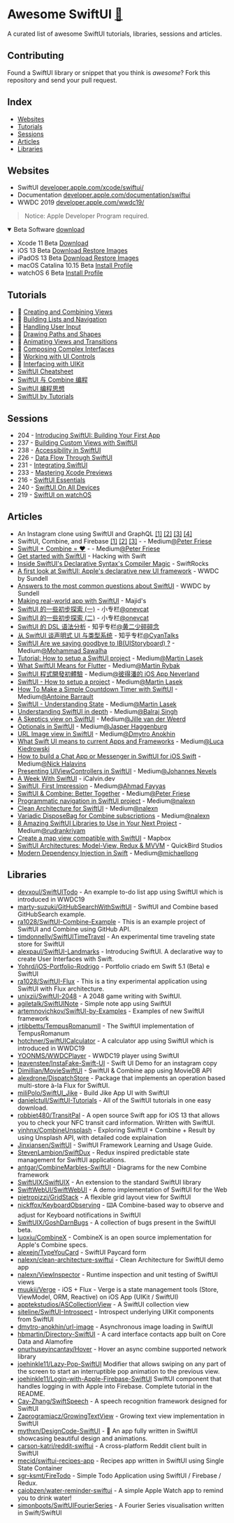# Awesome SwiftUI [🧭](https://chinsyo.com/awesome-swiftui "Open in browser")

A curated list of awesome SwiftUI tutorials, libraries, sessions and articles.

## Contributing

Found a SwiftUI library or snippet that you think is *awesome*? Fork this repository and send your pull request.

## Index

- [Websites](#websites) 
- [Tutorials](#tutorials)
- [Sessions](#sessions)
- [Articles](#articles)
- [Libraries](#libraries)

## Websites

* SwiftUI [developer.apple.com/xcode/swiftui/](https://developer.apple.com/xcode/swiftui/)
* Documentation [developer.apple.com/documentation/swiftui](https://developer.apple.com/documentation/swiftui)
* WWDC 2019 [developer.apple.com/wwdc19/](https://developer.apple.com/wwdc19/)


> Notice: Apple Developer Program required.
<details open>
  <summary>Beta Software <a href="https://developer.apple.com/download/">download</a></summary>
  <ul><li>Xcode 11 Beta <a href="https://developer.apple.com/services-account/download?path=/WWDC_2019/Xcode_11_Beta/Xcode_11_Beta.xip">Download</a></li>
  <li>iOS 13 Beta <a href="https://developer.apple.com/download/#ios-restore-images-iphone-new">Download Restore Images</a></li>
  <li>iPadOS 13 Beta <a href="https://developer.apple.com/download/#ios-restore-images-ipad-new">Download Restore Images</a></li>
  <li>macOS Catalina 10.15 Beta <a href="https://developer.apple.com/services-account/download?path=/WWDC_2019/macOS_10.15_Developer_Beta_Access_Utility/macOSDeveloperBetaAccessUtility.dmg">Install Profile</a></li>
  <li>watchOS 6 Beta <a href="https://developer.apple.com/services-account/download?path=/WWDC_2019/watchOS_6_beta_Configuration_Profile/watchOS_6_Beta_Profilemobileconfig.mobileconfig">Install Profile</a></li></ul>
</details>

## Tutorials

*  [Creating and Combining Views](https://developer.apple.com/tutorials/swiftui/creating-and-combining-views)
*  [Building Lists and Navigation](https://developer.apple.com/tutorials/swiftui/building-lists-and-navigation)
*  [Handling User Input](https://developer.apple.com/tutorials/swiftui/handling-user-input)
*  [Drawing Paths and Shapes](https://developer.apple.com/tutorials/swiftui/drawing-paths-and-shapes)
*  [Animating Views and Transitions](https://developer.apple.com/tutorials/swiftui/animating-views-and-transitions)
*  [Composing Complex Interfaces](https://developer.apple.com/tutorials/swiftui/composing-complex-interfaces)
*  [Working with UI Controls](https://developer.apple.com/tutorials/swiftui/working-with-ui-controls)
*  [Interfacing with UIKit](https://developer.apple.com/tutorials/swiftui/interfacing-with-uikit)
* [SwiftUI Cheatsheet](https://github.com/SimpleBoilerplates/SwiftUI-Cheat-Sheet)
* [SwiftUI 与 Combine 编程](https://objccn.io/products/swift-ui)
* [SwiftUI 编程思想](https://objccn.io/products/thinking-in-swiftui)
* [SwiftUI by Tutorials](https://store.raywenderlich.com/products/swiftui-by-tutorials)

## Sessions

* 204 - [Introducing SwiftUI: Building Your First App](https://developer.apple.com/videos/play/wwdc2019/204/)
* 237 - [Building Custom Views with SwiftUI](https://developer.apple.com/videos/play/wwdc2019/237)
* 238 - [Accessibility in SwiftUI](https://developer.apple.com/videos/play/wwdc2019/238)
* 226 - [Data Flow Through SwiftUI](https://developer.apple.com/videos/play/wwdc2019/226)
* 231 - [Integrating SwiftUI](https://developer.apple.com/videos/play/wwdc2019/231)
* 233 - [Mastering Xcode Previews](https://developer.apple.com/videos/play/wwdc2019/233)
* 216 - [SwiftUI Essentials](https://developer.apple.com/videos/play/wwdc2019/216)
* 240 - [SwiftUI On All Devices](https://developer.apple.com/videos/play/wwdc2019/240)
* 219 - [SwiftUI on watchOS](https://developer.apple.com/videos/play/wwdc2019/219)

## Articles

* An Instagram clone using SwiftUI and GraphQL [[1]](https://blog.back4app.com/2019/08/27/instagram-clone/) [[2]](https://blog.back4app.com/2019/09/03/swift-instagram-clone/) [[3]](https://blog.back4app.com/2019/09/16/instagram-clone-profile/) [[4]](https://blog.back4app.com/2019/09/26/instagram-clone-homeview/)
* SwiftUI, Combine, and Firebase [[1]](https://peterfriese.dev/replicating-reminder-swiftui-firebase-part1/) [[2]](https://peterfriese.dev/replicating-reminder-swiftui-firebase-part2/) [[3]](https://peterfriese.dev/replicating-reminder-swiftui-firebase-part3/) - - Medium[@Peter Friese](https://medium.com/@peterfriese)
* [SwiftUI + Combine = ❤️](https://peterfriese.dev/swift-combine-love/) - - Medium[@Peter Friese](https://medium.com/@peterfriese)
* [Get started with SwiftUI](https://www.hackingwithswift.com/articles/194/get-started-with-swiftui) - Hacking with Swift
* [Inside SwiftUI's Declarative Syntax's Compiler Magic](https://swiftrocks.com/inside-swiftui-compiler-magic.html) - SwiftRocks
* [A first look at SwiftUI: Apple's declarative new UI framework](https://wwdcbysundell.com/2019/swiftui-first-look/) - WWDC by Sundell
* [Answers to the most common questions about SwiftUI](https://wwdcbysundell.com/2019/swiftui-common-questions/) - WWDC by Sundell
* [Making real-world app with SwiftUI](https://mecid.github.io/2019/06/05/swiftui-making-real-world-app/) - Majid's
* [SwiftUI 的一些初步探索 (一)](https://xiaozhuanlan.com/topic/7652341890) - 小专栏[@onevcat](https://xiaozhuanlan.com/u/onevcat)
* [SwiftUI 的一些初步探索 (二)](https://xiaozhuanlan.com/topic/5346879201) - 小专栏[@onevcat](https://xiaozhuanlan.com/u/onevcat)
* [SwiftUI 的 DSL 语法分析](https://zhuanlan.zhihu.com/p/68294674) - 知乎专栏[@黄二少碎碎念](https://zhuanlan.zhihu.com/hjcapple)
* [从 SwiftUI 谈声明式 UI 与类型系统](https://zhuanlan.zhihu.com/p/68275232) - 知乎专栏[@CyanTalks](https://zhuanlan.zhihu.com/cyantalks)
* [SwiftUI Are we saying goodbye to IB(UIStoryboard) ?](https://medium.com/@themedo8000/swiftui-are-we-saying-goodbye-to-ib-718035e83b07) - Medium[@Mohammad Sawalha](https://medium.com/@themedo8000)
* [Tutorial: How to setup a SwiftUI project](https://medium.com/@martinlasek/swiftui-getting-started-372389fff423) - Medium[@Martin Lasek](https://medium.com/@martinlasek)
* [What SwiftUI Means for Flutter](https://medium.com/flutter-nyc/what-swiftui-means-for-flutter-6d5898f7adf7) - Medium[@Martin Rybak](https://medium.com/@martinrybak)
* [SwiftUI 程式開發初體驗](https://medium.com/%E5%BD%BC%E5%BE%97%E6%BD%98%E7%9A%84-swift-ios-app-%E9%96%8B%E7%99%BC%E5%95%8F%E9%A1%8C%E8%A7%A3%E7%AD%94%E9%9B%86/swiftui-%E7%A8%8B%E5%BC%8F%E9%96%8B%E7%99%BC%E5%88%9D%E9%AB%94%E9%A9%97-aea9122741b1) - Medium[@彼得潘的 iOS App Neverland](https://medium.com/@apppeterpan)
* [SwiftUI - How to setup a project](https://medium.com/@martinlasek/swiftui-getting-started-372389fff423) - Medium[@Martin Lasek](https://medium.com/@martinlasek)
* [How To Make a Simple Countdown Timer with SwiftUI](https://medium.com/better-programming/make-a-simple-countdown-with-timer-and-swiftui-3ce355b54986) - Medium[@Antoine Barrault](https://medium.com/@ant_one)
* [SwiftUI - Understanding State](https://medium.com/@martinlasek/swiftui-understanding-state-8afa23fd9f1f) - Medium[@Martin Lasek](https://medium.com/@martinlasek)
* [Understanding SwiftUI in depth](https://medium.com/techtron/understanding-swiftui-in-depth-58d42614619e) - Medium[@Balraj Singh](https://medium.com/@erbalrajs)
* [A Skeptics view on SwiftUI](https://medium.com/@JillevdWeerd/a-skeptics-view-on-swiftui-cc6636b6fd3b) - Medium[@Jille van der Weerd](https://medium.com/@JillevdWeerd)
* [Optionals in SwiftUI](https://medium.com/q42-engineering/swiftui-optionals-ead04edd439f) - Medium[@Jasper Haggenburg](https://medium.com/@jpunt)
* [URL Image view in SwiftUI](https://medium.com/@dmytro.anokhin/url-image-view-in-swiftui-f08f85d942d8) - Medium[@Dmytro Anokhin](https://medium.com/@dmytro.anokhin)
* [What Swift UI means to current Apps and Frameworks](https://medium.com/@luca.kiedrowski/what-swift-ui-means-to-current-apps-and-frameworks-goodbye-hybrid-apps-77479a1ba0d9) - Medium[@Luca Kiedrowski](https://medium.com/@luca.kiedrowski)
* [How to build a Chat App or Messenger in SwiftUI for iOS Swift](https://medium.com/@halavins/how-to-build-a-chat-app-or-messenger-in-swiftui-for-ios-swift-b46dbe5cc0ab) - Medium[@Nick Halavins](https://medium.com/@halavins)
* [Presenting UIViewControllers in SwiftUI](https://medium.com/@Johannes_Nevels/presenting-uiviewcontrollers-in-swiftui-22388616a24c) - Medium[@Johannes Nevels](https://medium.com/@Johannes_Nevels)
* [A Week With SwiftUI](https://icalvin.dev/post/403) - iCalvin.dev
* [SwiftUI, First Impression](https://medium.com/@ahmadfayyas/swiftui-first-impression-37a734fa6f02) - Medium[@Ahmad Fayyas](https://medium.com/@ahmadfayyas)
* [SwiftUI & Combine: Better Together](https://medium.com/flawless-app-stories/swiftui-plus-combine-equals-love-791ad444a082) - Medium[@Peter Friese](https://medium.com/@peterfriese)
* [Programmatic navigation in SwiftUI project](https://medium.com/flawless-app-stories/programmatic-navigation-in-swiftui-project-81200f35150) - Medium[@nalexn](https://medium.com/@nalexn)
* [Clean Architecture for SwiftUI](https://medium.com/swlh/clean-architecture-for-swiftui-6d6c4eb1cf6a) - Medium[@nalexn](https://medium.com/@nalexn)
* [Variadic DisposeBag for Combine subscriptions](https://medium.com/better-programming/cancelbag-d928d126e8ca) - Medium[@nalexn](https://medium.com/@nalexn)
* [8 Amazing SwiftUI Libraries to Use in Your Next Project](https://medium.com/better-programming/8-amazing-swiftui-libraries-to-use-in-your-next-project-52efaf211143) - Medium[@rudrankriyam](https://medium.com/@rudrankriyam)
* [Create a map view compatible with SwiftUI](https://docs.mapbox.com/help/tutorials/ios-swiftui/) - Mapbox
* [SwiftUI Architectures: Model-View, Redux & MVVM](https://quickbirdstudios.com/blog/swiftui-architecture-redux-mvvm/) - QuickBird Studios
* [Modern Dependency Injection in Swift](https://medium.com/better-programming/modern-dependency-injection-in-swift-952286b308be) - Medium[@michaellong](https://medium.com/@michaellong)

## Libraries

* [devxoul/SwiftUITodo](https://github.com/devxoul/SwiftUITodo) - An example to-do list app using SwiftUI which is introduced in WWDC19
* [marty-suzuki/GitHubSearchWithSwiftUI](https://github.com/marty-suzuki/GitHubSearchWithSwiftUI) - SwiftUI and Combine based GitHubSearch example.
* [ra1028/SwiftUI-Combine-Example](https://github.com/ra1028/SwiftUI-Combine-Example) - This is an example project of SwiftUI and Combine using GitHub API.
* [timdonnelly/SwiftUITimeTravel](https://github.com/timdonnelly/SwiftUITimeTravel) - An experimental time traveling state store for SwiftUI
* [alexpaul/SwiftUI-Landmarks](https://github.com/alexpaul/SwiftUI-Landmarks) - Introducing SwiftUI. A declarative way to create User Interfaces with Swift.
* [Yohrd/iOS-Portfolio-Rodrigo](https://github.com/Yohrd/iOS-Portfolio-Rodrigo) - Portfolio criado em Swift 5.1 (Beta) e SwiftUI
* [ra1028/SwiftUI-Flux](https://github.com/ra1028/SwiftUI-Flux) - This is a tiny experimental application using SwiftUI with Flux architecture.
* [unixzii/SwiftUI-2048](https://github.com/unixzii/SwiftUI-2048) - A 2048 game writing with SwiftUI.
* [agiletalk/SwiftUINote](https://github.com/agiletalk/SwiftUINote) - Simple note app using SwiftUI
* [artemnovichkov/SwiftUI-by-Examples](https://github.com/artemnovichkov/SwiftUI-by-Examples) - Examples of new SwiftUI framework
* [jrtibbetts/TempusRomanumII](https://github.com/jrtibbetts/TempusRomanumII) - The SwiftUI implementation of TempusRomanum
* [hotchner/SwiftUICalculator](https://github.com/hotchner/SwiftUICalculator) - A calculator app using SwiftUI which is introduced in WWDC19
* [YOONMS/WWDCPlayer](https://github.com/YOONMS/WWDCPlayer) - WWDC19 player using SwiftUI 
* [leavenstee/InstaFake-Swift-UI](https://github.com/leavenstee/InstaFake-Swift-UI) - Swift UI Demo for an instagram copy
* [Dimillian/MovieSwiftUI](https://github.com/Dimillian/MovieSwiftUI) - SwiftUI & Combine app using MovieDB API
* [alexdrone/DispatchStore](https://github.com/alexdrone/DispatchStore) - Package that implements an operation based multi-store à-la Flux for SwiftUI.
* [miliPolo/SwiftUI_Jike](https://github.com/miliPolo/SwiftUI_Jike) - Build Jike App UI with SwiftUI
* [danielctull/SwiftUI-Tutorials](https://github.com/danielctull/SwiftUI-Tutorials) - All of the SwiftUI tutorials in one easy download.
* [robbiet480/TransitPal](https://github.com/robbiet480/TransitPal) - A open source Swift app for iOS 13 that allows you to check your NFC transit card information. Written with SwiftUI.
* [vinhnx/CombineUnsplash](https://github.com/vinhnx/CombineUnsplash) - Exploring SwiftUI + Combine + Result by using Unsplash API, with detailed code explaination
* [Jinxiansen/SwiftUI](https://github.com/Jinxiansen/SwiftUI) - SwiftUI Framework Learning and Usage Guide. 
* [StevenLambion/SwiftDux](https://github.com/StevenLambion/SwiftDux) - Redux inspired predictable state management for SwiftUI applications.
* [antgar/CombineMarbles-SwiftUI](https://github.com/antgar/CombineMarbles-SwiftUI) - Diagrams for the new Combine framework 
* [SwiftUIX/SwiftUIX](https://github.com/SwiftUIX/SwiftUIX) - An extension to the standard SwiftUI library
* [SwiftWebUI/SwiftWebUI](https://github.com/SwiftWebUI/SwiftWebUI) - A demo implementation of SwiftUI for the Web
* [pietropizzi/GridStack](https://github.com/pietropizzi/GridStack) - A flexible grid layout view for SwiftUI
* [nickffox/KeyboardObserving](https://github.com/nickffox/KeyboardObserving) - ⌨️A Combine-based way to observe and adjust for Keyboard notifications in SwiftUI
* [SwiftUIX/GoshDarnBugs](https://github.com/SwiftUIX/GoshDarnBugs) - A collection of bugs present in the SwiftUI beta.
* [luoxiu/CombineX](https://github.com/luoxiu/CombineX) - CombineX is an open source implementation for Apple's Combine specs.
* [alexejn/TypeYouCard](https://github.com/alexejn/TypeYouCard) - SwiftUI Paycard form
* [nalexn/clean-architecture-swiftui](https://github.com/nalexn/clean-architecture-swiftui) - Clean Architecture for SwiftUI demo app
* [nalexn/ViewInspector](https://github.com/nalexn/ViewInspector) - Runtime inspection and unit testing of SwiftUI views
* [muukii/Verge](https://github.com/muukii/Verge) - iOS + Flux - Verge is a state management tools (Store, ViewModel, ORM, Reactive) on iOS App (UIKit / SwiftUI)
* [apptekstudios/ASCollectionView](https://github.com/apptekstudios/ASCollectionView) - A SwiftUI collection view
* [siteline/SwiftUI-Introspect](https://github.com/siteline/SwiftUI-Introspect) - Introspect underlying UIKit components from SwiftUI
* [dmytro-anokhin/url-image](https://github.com/dmytro-anokhin/url-image) - Asynchronous image loading in SwiftUI
* [hbmartin/Directory-SwiftUI](https://github.com/hbmartin/Directory-SwiftUI) - A card interface contacts app built on Core Data and Alamofire
* [onurhuseyincantay/Hover](https://github.com/onurhuseyincantay/Hover) - Hover an async combine supported network library
* [joehinkle11/Lazy-Pop-SwiftUI](https://github.com/joehinkle11/Lazy-Pop-SwiftUI) Modifier that allows swiping on any part of the screen to start an interruptible pop animation to the previous view.
* [joehinkle11/Login-with-Apple-Firebase-SwiftUI](https://github.com/joehinkle11/Login-with-Apple-Firebase-SwiftUI) SwiftUI component that handles logging in with Apple into Firebase. Complete tutorial in the README.
* [Cay-Zhang/SwiftSpeech](https://github.com/Cay-Zhang/SwiftSpeech) - A speech recognition framework designed for SwiftUI
* [Zaprogramiacz/GrowingTextView](https://github.com/Zaprogramiacz/GrowingTextView) - Growing text view implementation in SwiftUI
* [mythxn/DesignCode-SwiftUI](https://github.com/mythxn/DesignCode-SwiftUI) - 📱 An app fully written in SwiftUI showcasing beautiful design and animations.
* [carson-katri/reddit-swiftui](https://github.com/carson-katri/reddit-swiftui) - A cross-platform Reddit client built in SwiftUI
* [mecid/swiftui-recipes-app](https://github.com/mecid/swiftui-recipes-app) - Recipes app written in SwiftUI using Single State Container
* [sgr-ksmt/FireTodo](https://github.com/sgr-ksmt/FireTodo) - Simple Todo Application using SwiftUI / Firebase / Redux.
* [caiobzen/water-reminder-swiftui](https://github.com/caiobzen/water-reminder-swiftui) - A simple Apple Watch app to remind you to drink water!
* [simonboots/SwiftUIFourierSeries](https://github.com/simonboots/SwiftUIFourierSeries) - A Fourier Series visualisation written in Swift/SwiftUI
